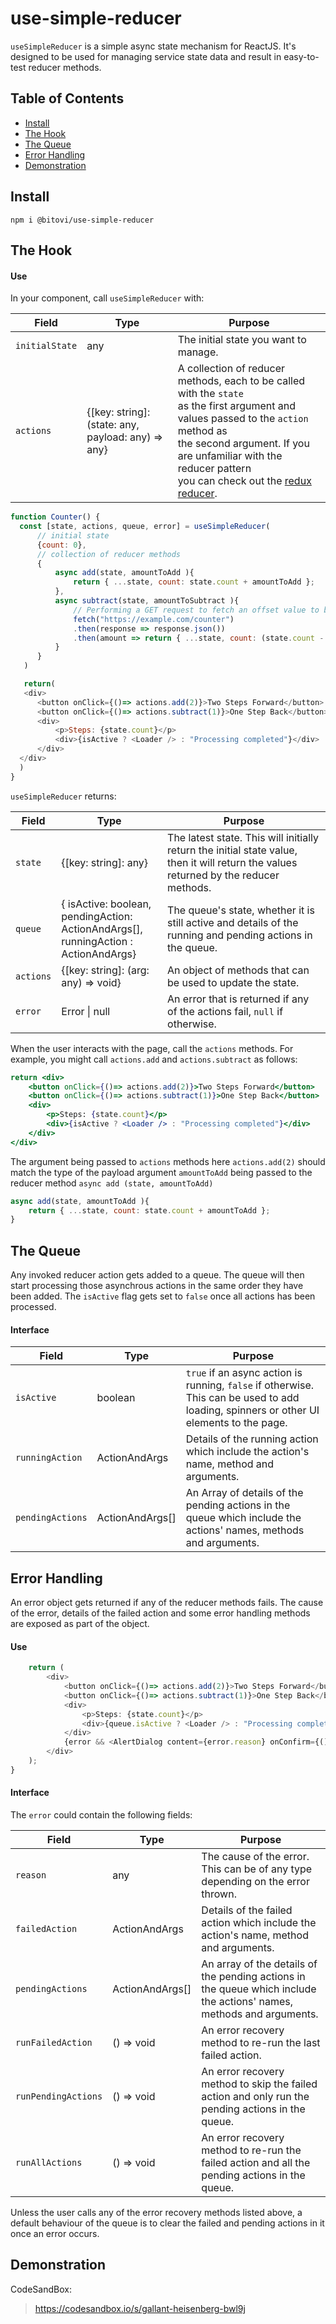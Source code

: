 # use-simple-reducer

`useSimpleReducer` is a simple async state mechanism for ReactJS.  It's 
designed to be used for managing service state data and result in easy-to-test reducer methods.



## Table of Contents

- [Install](#install)
- [The Hook](#the-hook)
- [The Queue](#the-queue)
- [Error Handling](#error-handling)
- [Demonstration](#demonstration)

<a id="install"/>

## Install
```
npm i @bitovi/use-simple-reducer
```

<a id="the-hook"/>

## The Hook

#### Use 

In your component, call `useSimpleReducer` with:

|  Field | Type |  Purpose  |
| ------- | ---------------- | ------------------- |
| `initialState` | any | The initial state you want to manage.|
| `actions` | {[key: string]: </br> (state: any, payload: any) => any} | A collection of reducer methods, each to be called with the `state` </br> as the first argument and values passed to the `action` method as </br> the second argument. If you are unfamiliar with the reducer pattern </br> you can check out the [redux reducer](https://redux.js.org/tutorials/fundamentals/part-3-state-actions-reducers). |

```js
function Counter() {
  const [state, actions, queue, error] = useSimpleReducer(
      // initial state
      {count: 0},
      // collection of reducer methods
      {
          async add(state, amountToAdd ){
              return { ...state, count: state.count + amountToAdd };
          },
          async subtract(state, amountToSubtract ){
              // Performing a GET request to fetch an offset value to be subtracted from 'amountToSubract'
              fetch("https://example.com/counter")
              .then(response => response.json())
              .then(amount => return { ...state, count: (state.count - amountToSubtract - amount.offset) })  
          }
      }
   )

   return(
   <div>
      <button onClick={()=> actions.add(2)}>Two Steps Forward</button>
      <button onClick={()=> actions.subtract(1)}>One Step Back</button>
      <div>
          <p>Steps: {state.count}</p>
          <div>{isActive ? <Loader /> : "Processing completed"}</div>
      </div>
  </div>
  )
}
```

`useSimpleReducer` returns:

|  Field | Type |  Purpose  |
| ------- | ------- | ------- |
| `state` | {[key: string]: any} | The latest state. This will initially return the initial state value, then it will return the values returned by the reducer methods.|
| `queue` | { isActive: boolean, </br> pendingAction: ActionAndArgs[], </br> runningAction : ActionAndArgs} | The queue's state, whether it is still active and details of the running and pending actions in the queue.|
| `actions` | {[key: string]: (arg: any) => void} | An object of methods that can be used to update the state.|
| `error` | Error \| null | An error that is returned if any of the actions fail, `null` if otherwise.|


When the user interacts with the page, call the `actions` methods. For example, 
you might call `actions.add` and `actions.subtract` as follows:

```jsx
return <div>
    <button onClick={()=> actions.add(2)}>Two Steps Forward</button>
    <button onClick={()=> actions.subtract(1)}>One Step Back</button>
    <div>
        <p>Steps: {state.count}</p>
        <div>{isActive ? <Loader /> : "Processing completed"}</div>
    </div>
</div>
```
The argument being passed to `actions` methods here `actions.add(2)` should match the type of the payload argument `amountToAdd` being passed to the reducer method `async add (state, amountToAdd)` 
```js
async add(state, amountToAdd ){
    return { ...state, count: state.count + amountToAdd };
}
```
<a id="the-queue"/>

## The Queue

Any invoked reducer action gets added to a queue. The queue will then start processing those asynchrous actions in the same order they have been added. The `isActive` flag gets set to `false` once all actions has been processed.  

#### Interface

|  Field | Type |  Purpose  |
| ------- | ---------------- | ------------------- |
| `isActive` | boolean | `true` if an async action is running, `false` if otherwise.  This can be used to add loading, spinners or other UI elements to the page.|
| `runningAction` | ActionAndArgs | Details of the running action which include the action's name, method and arguments. |
| `pendingActions` | ActionAndArgs[] | An Array of details of the pending actions in the queue which include the actions' names, methods and arguments. |

<a id="error-handling"/>

## Error Handling

An error object gets returned if any of the reducer methods fails. The cause of the error, details of the failed action and some error handling methods are exposed as part of the object.

#### Use

```js
    return (
        <div>
            <button onClick={()=> actions.add(2)}>Two Steps Forward</button>
            <button onClick={()=> actions.subtract(1)}>One Step Back</button>
            <div>
                <p>Steps: {state.count}</p>
                <div>{queue.isActive ? <Loader /> : "Processing completed"}</div>
            </div>
            {error && <AlertDialog content={error.reason} onConfirm={() => error.runFailedAction()} />}
        </div>
    );
}
```

#### Interface
  
The `error` could contain the following fields:

|  Field | Type |  Purpose  |
| ------- | ---------------- | ------------------- |
| `reason` | any | The cause of the error. This can be of any type depending on the error thrown.|
| `failedAction` | ActionAndArgs | Details of the failed action which include the action's name, method and arguments. |
| `pendingActions` | ActionAndArgs[] | An array of the details of the pending actions in the queue which include the actions' names, methods and arguments. |
| `runFailedAction` | () => void | An error recovery method to re-run the last failed action. |
| `runPendingActions` | () => void | An error recovery method to skip the failed action and only run the pending actions in the queue. |
| `runAllActions` | () => void | An error recovery method to re-run the failed action and all the pending actions in the queue. |

Unless the user calls any of the error recovery methods listed above, a default behaviour of the queue is to clear the failed and pending actions in it once an error occurs. 

<a id="demonstration"/>

## Demonstration
CodeSandBox:
 > https://codesandbox.io/s/gallant-heisenberg-bwl9j
